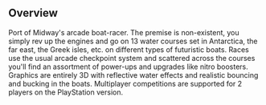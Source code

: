 ## Overview

Port of Midway's arcade boat-racer. The premise is non-existent, you simply rev up the engines and go on 13 water courses set in Antarctica, the far east, the Greek isles, etc. on different types of futuristic boats. Races use the usual arcade checkpoint system and scattered across the courses you'll find an assortment of power-ups and upgrades like nitro boosters. Graphics are entirely 3D with reflective water effects and realistic bouncing and bucking in the boats. Multiplayer competitions are supported for 2 players on the PlayStation version.